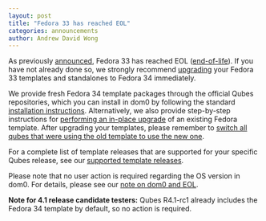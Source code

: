 ```yaml
---
layout: post
title: "Fedora 33 has reached EOL"
categories: announcements
author: Andrew David Wong
---
```


As previously [announced], Fedora 33 has reached EOL ([end-of-life]).
If you have not already done so, we strongly recommend [upgrading] your
Fedora 33 templates and standalones to Fedora 34 immediately.

We provide fresh Fedora 34 template packages through the official Qubes
repositories, which you can install in dom0 by following the standard
[installation instructions]. Alternatively, we also provide step-by-step
instructions for [performing an in-place upgrade] of an existing Fedora
template. After upgrading your templates, please remember to [switch all
qubes that were using the old template to use the new one][switching].

For a complete list of template releases that are supported for your
specific Qubes release, see our [supported template releases].

Please note that no user action is required regarding the OS version in
dom0. For details, please see our [note on dom0 and EOL].

**Note for 4.1 release candidate testers:** Qubes R4.1-rc1 already
includes the Fedora 34 template by default, so no action is required.


[announced]: /news/2021/11/11/fedora-33-approaching-eol-fedora-34-templates-available/
[end-of-life]: https://fedoraproject.org/wiki/End_of_life
[upgrading]: https://qubes-doc-rst.readthedocs.io/en/latest/user/templates/fedora/fedora.html#upgrading
[installation instructions]: https://qubes-doc-rst.readthedocs.io/en/latest/user/templates/fedora/fedora.html#installing
[performing an in-place upgrade]: /doc/templates/fedora/in-place-upgrade/
[switching]: https://qubes-doc-rst.readthedocs.io/en/latest/user/templates/templates.html#switching
[supported template releases]: https://qubes-doc-rst.readthedocs.io/en/latest/user/downloading-installing-upgrading/supported-releases.html#templates
[note on dom0 and EOL]: https://qubes-doc-rst.readthedocs.io/en/latest/user/downloading-installing-upgrading/supported-releases.html#note-on-dom0-and-eol

